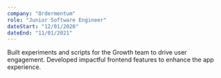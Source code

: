 ```yaml
---
company: "Ordermentum"
role: "Junior Software Engineer"
dateStart: "12/01/2020"
dateEnd: "11/01/2021"
---
```


Built experiments and scripts for the Growth team to drive user engagement. Developed impactful frontend features to enhance the app experience.